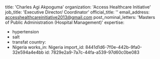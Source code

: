 title: 'Charles Agi Akpoguma'
organization: 'Access Healthcare Initiative'
job_title: 'Executive Director/ Coordinator'
official_title: ''
email_address: accesshealthcareinitiative2013@gmail.com
post_nominal_letters: 'Masters of Public Administration (Hospital Management)'
expertise:
  - hypertension
  - salt
  - transfat
country:
  - Nigeria
works_in: Nigeria
import_id: 8441d1d6-7f0e-442b-9fa0-32e594a4e4bb
id: 7829e2a9-7a7c-44fa-a539-97d60c0be083
